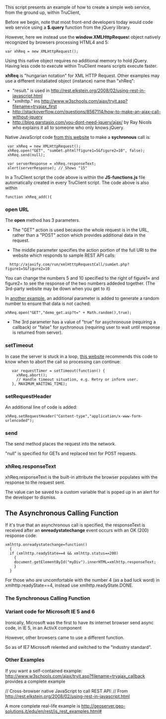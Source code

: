 This script presents an example of how to create a simple web service, from the ground up, within TruClient, 

Before we begin, note that most front-end developers today would code web service using 
a **$.query** function from the jQuery library. 

However, here we instead use the **window.XMLHttpReques**t object natively recognized by browsers processing HTML4 and 5:

```
var xhReq = new XMLHttpRequest();
```

Using this native object requires no additional memory to hold jQuery.
Having less code to execute within TruClient means scripts execute faster.


**xhReq** is "hungarian notation" for XML HTTP Request.
Other examples may use a different instatiated object (instance) name than "xhReq":
* "result." is used in http://rest.elkstein.org/2008/02/using-rest-in-javascript.html
* "xmlhttp." ins http://www.w3schools.com/ajax/tryit.asp?filename=tryajax_first
* http://stackoverflow.com/questions/8567114/how-to-make-an-ajax-call-without-jquery
* http://blog.garstasio.com/you-dont-need-jquery/ajax/  by Ray Nicols who explains it all to someone who only knows jQuery.


Native JavaScript code [from this website](http://ajaxpatterns.org/XMLHttpRequest_Call)
to make a **sychronous** call is:

```
 var xhReq = new XMLHttpRequest();
 xhReq.open("GET", "sumGet.phtml?figure1=5&figure2=10", false);
 xhReq.send(null);
 
 var serverResponse = xhReq.responseText;
 alert(serverResponse); // Shows "15"
 ```

In a TruClient script the code above is within the **JS-functions.js** file 
automatically created in every TruClient script.
The code above is also within

```
function xhReq_add(){
```

### open URL

The **open** method has 3 parameters.

* The "GET" action is used because the whole request is in the URL,
  rather than a "POST" action which provides additional data in the request.
  

* The middle parameter specifies the action portion of the full URI to
the website which responds to sample REST API calls:

```
  http://ajaxify.com/run/xmlHtttpRequestCall/sumGet.php?figure1=5&figure2=10
```

You can change the numbers 5 and 10 specified to the right of figure1= and figure2=
to see the response of the two numbers addeded together.
(The 3rd-party website may be down when you get to it)

In [another example](http://www.w3schools.com/ajax/ajax_xmlhttprequest_send.asp),
an additional parameter is added to generate a random number to ensure that data is not cached:

```
xhReq.open("GET","demo_get.asp?t=" + Math.random(),true);
```

* The 3rd parameter has a value of "true" for asychronouse (requiring a callback)
 or "false" for sychronous (requiring user to wait until response is returned from server).

### setTimeout

In case the server is stuck in a loop, [this website](http://ajaxpatterns.org/XMLHttpRequest_Call#Detecting_Errors)
recommends this code to know when to abort the call so processing can continue:

```
   var requestTimer = setTimeout(function() {
     xhReq.abort();
     // Handle timeout situation, e.g. Retry or inform user.
   }, MAXIMUM_WAITING_TIME);
 ```



### setRequestHeader

An additional line of code is added:

```
xhReq.setRequestHeader("Content-type","application/x-www-form-urlencoded");
```

### send

The send method places the request into the network.

"null" is specified for GETs and replaced text for POST requests.


### xhReq.responseText

xhReq.responseText is the built-in attribute the browser populates with the response to the request sent.

The value can be saved to a custom variable that is poped up in an alert for the developer to dismiss.

## <a name="AsyncCallingFunc">The Asynchronous Calling Function</a>

If it's true that an asynchronous call is specified, the responseText is received after
an **onreadystatechange** event occurs with an OK (200) response code:

```
xmlhttp.onreadystatechange=function()
  {
  if (xmlhttp.readyState==4 && xmlhttp.status==200)
    {
    document.getElementById("myDiv").innerHTML=xmlhttp.responseText;
    }
  }
```

For those who are uncomfortable with the number 4 (as a bad luck word) in
xmlhttp.readyState==4, instead use xmlhttp.readyState.DONE.

### <a name="CallingFunc">The Synchronous Calling Function</a>



### <a name="IEVariant">Variant code for Microsoft IE 5 and 6</a>

Ironically, Microsoft was the first to have its internet browser send async code, in IE 5,
in an ActivX component

However, other browsers came to use a different function.

So as of IE7 Microsoft relented and switched to the "industry standard".

### Other Examples

If you want a self-contained example:
http://www.w3schools.com/ajax/tryit.asp?filename=tryajax_callback provides a complete example

  // Cross-browser native JavaScript to call REST API:
  // From http://rest.elkstein.org/2008/02/using-rest-in-javascript.html

A more complete real-life example is
http://geoserver.geo-solutions.it/edu/en/rest/js_rest_examples.html#
